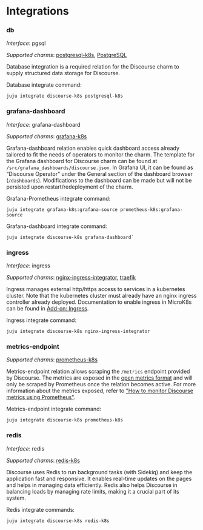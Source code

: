 # Integrations

<!-- vale Canonical.007-Headings-sentence-case = NO -->
<!-- The headings are relation endpoints, makes sense they are lowercase as in metadata.yaml-->
### db

_Interface_: pgsql

_Supported charms_: [postgresql-k8s](https://charmhub.io/postgresql-k8s),
[PostgreSQL](https://charmhub.io/postgresql)

Database integration is a required relation for the Discourse charm to supply
structured data storage for Discourse.

Database integrate command: 
```
juju integrate discourse-k8s postgresql-k8s
```

### grafana-dashboard

_Interface_: grafana-dashboard

_Supported charms_: [grafana-k8s](https://charmhub.io/grafana-k8s)

Grafana-dashboard relation enables quick dashboard access already tailored to
fit the needs of operators to monitor the charm. The template for the Grafana
dashboard for Discourse charm can be found at `/src/grafana_dashboards/discourse.json`.
In Grafana UI, it can be found as “Discourse Operator” under the General section of the dashboard browser
(`/dashboards`). Modifications to the dashboard can be made but will not be
persisted upon restart/redeployment of the charm.

Grafana-Prometheus integrate command:
```
juju integrate grafana-k8s:grafana-source prometheus-k8s:grafana-source
```
Grafana-dashboard integrate command:
```
juju integrate discourse-k8s grafana-dashboard`
```

### ingress

_Interface_: ingress

_Supported charms_: [nginx-ingress-integrator](https://charmhub.io/nginx-ingress-integrator),
[traefik](https://charmhub.io/traefik-k8s)

Ingress manages external http/https access to services in a kubernetes cluster.
Note that the kubernetes cluster must already have an nginx ingress controller
already deployed. Documentation to enable ingress in MicroK8s can be found in
[Add-on: Ingress](https://microk8s.io/docs/addon-ingress).

Ingress integrate command: 
```
juju integrate discourse-k8s nginx-ingress-integrator
```

### metrics-endpoint
<!-- vale Canonical.000-US-spellcheck = NO -->
<!-- prometheus_scrape is the name of the interface>
_Interface_: [prometheus_scrape](https://charmhub.io/interfaces/prometheus_scrape-v0)
<!-- vale Canonical.000-US-spellcheck = YES -->

_Supported charms_: [prometheus-k8s](https://charmhub.io/prometheus-k8s)

Metrics-endpoint relation allows scraping the `/metrics` endpoint provided by Discourse.
The metrics are exposed in the [open metrics format](https://github.com/OpenObservability/OpenMetrics/blob/main/specification/OpenMetrics.md#data-model) and will only be scraped by Prometheus once the
relation becomes active. For more information about the metrics exposed, refer to ["How to monitor Discourse metrics using Prometheus"](https://meta.discourse.org/t/discourse-prometheus/72666).

Metrics-endpoint integrate command: 
```
juju integrate discourse-k8s prometheus-k8s
```

### redis
<!-- vale Canonical.007-Headings-sentence-case = YES -->

_Interface_: redis  

_Supported charms_: [redis-k8s](https://charmhub.io/redis-k8s)

Discourse uses Redis to run background tasks (with Sidekiq) and keep the application fast and responsive. It enables real-time updates on the pages and helps in managing data efficiently. Redis also helps Discourse in balancing loads by managing rate limits, making it a crucial part of its system.

Redis integrate commands: 
```
juju integrate discourse-k8s redis-k8s
```